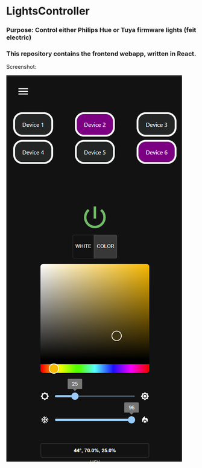 # LightsController

### Purpose: Control either Philips Hue or Tuya firmware lights (feit electric)

### This repository contains the frontend webapp, written in React.

Screenshot:

![HomeScreen.png](HomeScreen.png)